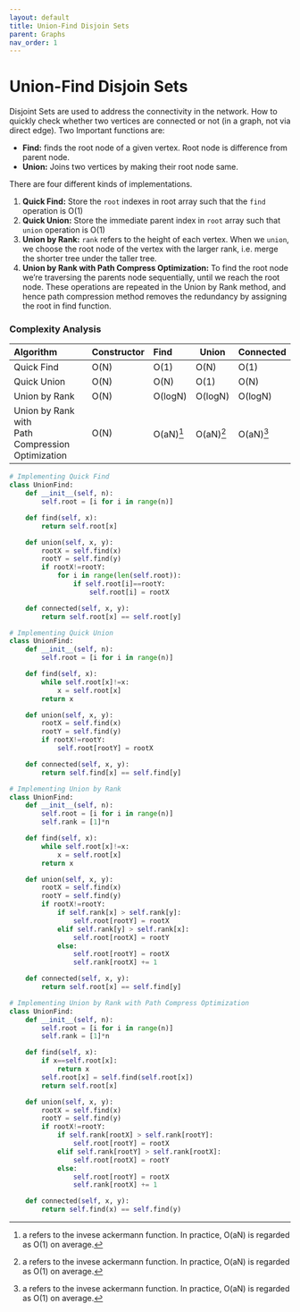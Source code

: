```yaml
---
layout: default
title: Union-Find Disjoin Sets
parent: Graphs
nav_order: 1
---
```


# Union-Find Disjoin Sets

Disjoint Sets are used to address the connectivity in the network. How to quickly check whether two vertices are connected or not (in a graph, not via direct edge). Two Important functions are:
- **Find:** finds the root node of a given vertex. Root node is difference from parent node.
- **Union:** Joins two vertices by making their root node same.

There are four different kinds of implementations. 
1. **Quick Find:** Store the `root` indexes in root array such that the `find` operation is O(1)
2. **Quick Union:** Store the immediate parent index in `root` array such that `union` operation is O(1)
3. **Union by Rank:** `rank` refers to the height of each vertex. When we `union`, we choose the root node of the vertex with the larger rank, i.e. merge the shorter tree under the taller tree.
4. **Union by Rank with Path Compress Optimization:** To find the root node we’re traversing the parents node sequentially, until we reach the root node. These operations are repeated in the Union by Rank method, and hence path compression method removes the redundancy by assigning the root in find function. 

### Complexity Analysis 

| Algorithm                                              | Constructor | Find        | Union | Connected |
| :----------------------------------------------------- | :---------- | :---------- | ----- | --------- |
| Quick Find                                             | O(N)        | O(1)        | O(N) | O(1) |
| Quick Union                                            | O(N)        | O(N)        | O(1) | O(N) |
| Union by Rank                                          | O(N)        | O(logN)     | O(logN) | O(logN) |
| Union by Rank with <br />Path Compression Optimization | O(N)        | O(aN)[^aN] | O(aN)[^aN] | O(aN)[^aN] |

[^aN]: a refers to the invese ackermann function. In practice, O(aN) is regarded as O(1) on average.



```python
# Implementing Quick Find
class UnionFind:
	def __init__(self, n):
		self.root = [i for i in range(n)]

	def find(self, x):
		return self.root[x]

	def union(self, x, y):
		rootX = self.find(x)
		rootY = self.find(y)
		if rootX!=rootY:
			for i in range(len(self.root)):
				if self.root[i]==rootY: 
					self.root[i] = rootX

	def connected(self, x, y):
		return self.root[x] == self.root[y]
```

```python
# Implementing Quick Union
class UnionFind:
	def __init__(self, n):
		self.root = [i for i in range(n)]

	def find(self, x):
		while self.root[x]!=x:
			x = self.root[x]
		return x

	def union(self, x, y):
		rootX = self.find(x)
		rootY = self.find(y)
		if rootX!=rootY:
			self.root[rootY] = rootX

	def connected(self, x, y):
		return self.find[x] == self.find[y]
```

```python
# Implementing Union by Rank
class UnionFind:
	def __init__(self, n):
		self.root = [i for i in range(n)]
		self.rank = [1]*n

	def find(self, x):
		while self.root[x]!=x:
			x = self.root[x]
		return x

	def union(self, x, y):
		rootX = self.find(x)
		rootY = self.find(y)
		if rootX!=rootY:
			if self.rank[x] > self.rank[y]:
				self.root[rootY] = rootX
			elif self.rank[y] > self.rank[x]:
				self.root[rootX] = rootY
			else:
				self.root[rootY] = rootX
				self.rank[rootX] += 1

	def connected(self, x, y):
		return self.root[x] == self.find[y]
```

```python
# Implementing Union by Rank with Path Compress Optimization
class UnionFind:
	def __init__(self, n):
		self.root = [i for i in range(n)]
		self.rank = [1]*n

	def find(self, x):
		if x==self.root[x]:
			return x
		self.root[x] = self.find(self.root[x])
		return self.root[x]

	def union(self, x, y):
		rootX = self.find(x)
		rootY = self.find(y)
		if rootX!=rootY:
			if self.rank[rootX] > self.rank[rootY]:
				self.root[rootY] = rootX
			elif self.rank[rootY] > self.rank[rootX]:
				self.root[rootX] = rootY
			else:
				self.root[rootY] = rootX
				self.rank[rootX] += 1

	def connected(self, x, y):
		return self.find(x) == self.find(y)
```
